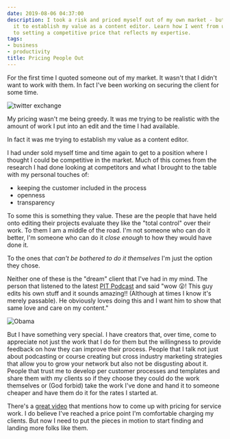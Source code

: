 ```yaml
---
date: 2019-08-06 04:37:00
description: I took a risk and priced myself out of my own market - but it was worth
  it to establish my value as a content editor. Learn how I went from under-selling
  to setting a competitive price that reflects my expertise.
tags:
- business
- productivity
title: Pricing People Out
---
```


For the first time I quoted someone out of my market. It wasn't that I didn't want to work with them. In fact I've been working on securing the client for some time.

![twitter exchange](https://kjaymiller.s3-us-west-2.amazonaws.com/images/Screen-Shot-2019-08-06-at-10.31.26-AM.png)

My pricing wasn't me being greedy. It was me trying to be realistic with the amount of work I put into an edit and the time I had available.

In fact it was me trying to establish my value as a content editor.

I had under sold myself time and time again to get to a position where I thought I could be competitive in the market. Much of this comes from the research I had done looking at competitors and what I brought to the table with my personal touches of:

- keeping the customer included in the process
- openness
- transparency

To some this is something they value. These are the people that have held onto editing their projects evaluate they like the "total control" over their work. To them I am a middle of the road. I'm not someone who can do it better, I'm someone who can do it _close enough_ to how they would have done it.

To the ones that _can't be bothered to do it themselves_ I'm just the option they chose.

Neither one of these is the "dream" client that I've had in my mind. The person that listened to the latest [PIT Podcast] and said "wow 😮! This guy edits his own stuff and it sounds amazing!! (Although at times I know it's merely passable). He obviously loves doing this and I want him to show that same love and care on my content."

![Obama](https://media1.giphy.com/media/l0Ex4jlxBVvVX38xG/giphy.gif)

But I have something very special. I have creators that, over time, come to appreciate not just the work that I do for them but the willingness to provide feedback on how they can improve their process. People that I talk not just about podcasting or course creating but cross industry marketing strategies that allow you to grow your network but also not be disgusting about it. People that trust me to develop per customer processes and templates and share them with my clients so if they choose they could do the work themselves or (God forbid) take the work I've done and hand it to someone cheaper and have them do it for the rates I started at.

There's a [great video] that mentions how to come up with pricing for service work. I do believe I've reached a price point I'm comfortable charging my clients. But now I need to put the pieces in motion to start finding and landing more folks like them.

[pit podcast]: https://productivityintech.transistor.fm
[great video]: https://www.youtube.com/watch?v=RKXZ7t_RiOE
